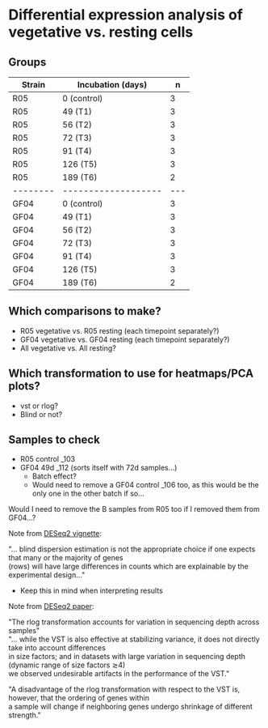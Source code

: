 # Differential expression analysis of vegetative vs. resting cells

## Groups

| Strain | Incubation (days) | n |
|--------|-------------------|---|
|  R05   |    0 (control)    | 3 |
|  R05   |      49 (T1)      | 3 |
|  R05   |      56 (T2)      | 3 |
|  R05   |      72 (T3)      | 3 |
|  R05   |      91 (T4)      | 3 |
|  R05   |     126 (T5)      | 3 |
|  R05   |     189 (T6)      | 2 |
|--------|-------------------|---|
|  GF04  |    0 (control)    | 3 |
|  GF04  |      49 (T1)      | 3 |
|  GF04  |      56 (T2)      | 3 |
|  GF04  |      72 (T3)      | 3 |
|  GF04  |      91 (T4)      | 3 |
|  GF04  |     126 (T5)      | 3 |
|  GF04  |     189 (T6)      | 2 |

## Which comparisons to make?

* R05 vegetative vs. R05 resting (each timepoint separately?)
* GF04 vegetative vs. GF04 resting (each timepoint separately?)
* All vegetative vs. All resting?

## Which transformation to use for heatmaps/PCA plots?
* vst or rlog?
* Blind or not?

## Samples to check
* R05 control _103
* GF04 49d _112 (sorts itself with 72d samples...)
  * Batch effect?
  * Would need to remove a GF04 control _106 too, as this would be the only one in the other batch if so...

Would I need to remove the B samples from R05 too if I removed them from GF04...?

Note from [DESeq2 vignette](http://bioconductor.org/packages/devel/bioc/vignettes/DESeq2/inst/doc/DESeq2.html):  

"... blind dispersion estimation is not the appropriate choice if one expects that many or the majority of genes  
(rows) will have large differences in counts which are explainable by the experimental design..."
* Keep this in mind when interpreting results

Note from [DESeq2 paper](https://genomebiology.biomedcentral.com/articles/10.1186/s13059-014-0550-8):  

"The rlog transformation accounts for variation in sequencing depth across samples"  
"... while the VST is also effective at stabilizing variance, it does not directly take into account differences  
in size factors; and in datasets with large variation in sequencing depth (dynamic range of size factors ≳4)  
we observed undesirable artifacts in the performance of the VST."  

"A disadvantage of the rlog transformation with respect to the VST is, however, that the ordering of genes within  
a sample will change if neighboring genes undergo shrinkage of different strength."
